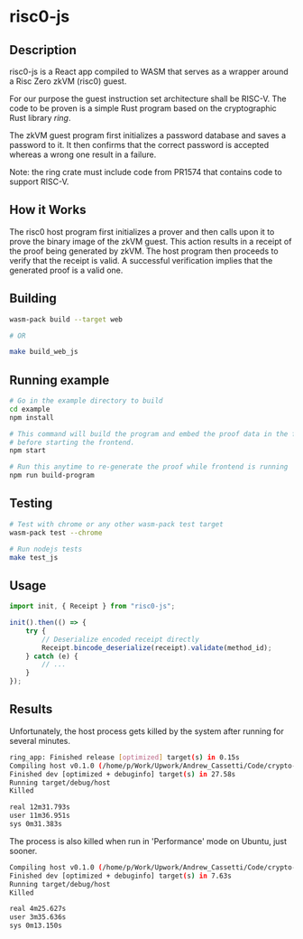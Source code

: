 # risc0-js

## Description

risc0-js is a React app compiled to WASM that serves as a wrapper around a Risc Zero zkVM (risc0) guest.

For our purpose the guest instruction set architecture shall be RISC-V. The code to be proven is a simple Rust program based on the cryptographic Rust library *ring*. 

The zkVM guest program first initializes a password database and saves a password to it. It then confirms that the correct password is accepted whereas a wrong one result in a failure.

Note: the ring crate must include code from PR1574 that contains code to support RISC-V.


## How it Works

The risc0 host program first initializes a prover and then calls upon it to prove the binary image of the zkVM guest. This action results in a receipt of the proof being generated by zkVM. The host program then proceeds to verify that the receipt is valid. A successful verification implies that the generated proof is a valid one.


## Building

```bash
wasm-pack build --target web

# OR

make build_web_js
```

## Running example

```bash
# Go in the example directory to build
cd example
npm install

# This command will build the program and embed the proof data in the frontend public dir
# before starting the frontend.
npm start

# Run this anytime to re-generate the proof while frontend is running
npm run build-program
```

## Testing

```bash
# Test with chrome or any other wasm-pack test target
wasm-pack test --chrome

# Run nodejs tests
make test_js
```

## Usage

```ts
import init, { Receipt } from "risc0-js";

init().then(() => {
	try {
		// Deserialize encoded receipt directly
		Receipt.bincode_deserialize(receipt).validate(method_id);
	} catch (e) {
		// ...
	}
});

```

## Results

Unfortunately, the host process gets killed by the system after running for several minutes.

```bash
ring_app: Finished release [optimized] target(s) in 0.15s
Compiling host v0.1.0 (/home/p/Work/Upwork/Andrew_Cassetti/Code/crypto-risc0/host)
Finished dev [optimized + debuginfo] target(s) in 27.58s
Running target/debug/host
Killed

real 12m31.793s
user 11m36.951s
sys 0m31.383s
```


The process is also killed when run in 'Performance' mode on Ubuntu, just sooner.

```bash
Compiling host v0.1.0 (/home/p/Work/Upwork/Andrew_Cassetti/Code/crypto-risc0/host)
Finished dev [optimized + debuginfo] target(s) in 7.63s
Running target/debug/host
Killed

real 4m25.627s
user 3m35.636s
sys 0m13.150s
```
